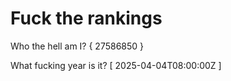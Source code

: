 # Fuck the rankings

Who the hell am I?
{ 27586850 }

What fucking year is it?
[ 2025-04-04T08:00:00Z ]
